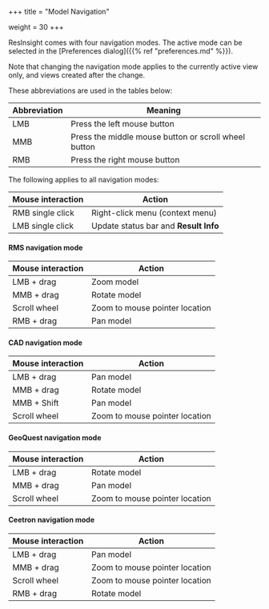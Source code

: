 +++
title = "Model Navigation"

weight = 30
+++



ResInsight comes with four navigation modes. The active mode can be selected in the [Preferences dialog]({{% ref "preferences.md" %}}).

Note that changing the navigation mode applies to the currently active view only, and views created after the change.

These abbreviations are used in the tables below:

|Abbreviation | Meaning |
|-------------|---------|
|LMB          | Press the left mouse button |
|MMB          | Press the middle mouse button or scroll wheel button |
|RMB          | Press the right mouse button |

The following applies to all navigation modes:

|Mouse interaction | Action |
|------------------|---------|
|RMB single click  | Right-click menu (context menu) |
|LMB single click  | Update status bar and **Result Info** |

#### RMS navigation mode

|Mouse interaction | Action |
|------------------|---------|
|LMB + drag        | Zoom model |
|MMB + drag        | Rotate model |
|Scroll wheel      | Zoom to mouse pointer location |
|RMB + drag        | Pan model |

#### CAD navigation mode

|Mouse interaction | Action |
|------------------|--------|
|LMB + drag        | Pan model |
|MMB + drag        | Rotate model |
|MMB + Shift       | Pan model |
|Scroll wheel      | Zoom to mouse pointer location |

#### GeoQuest navigation mode

|Mouse interaction | Action |
|------------------|---------|
|LMB + drag        | Rotate model |
|MMB + drag        | Pan model |
|Scroll wheel      | Zoom to mouse pointer location |

#### Ceetron navigation mode

|Mouse interaction | Action |
|------------------|---------|
|LMB + drag        | Pan model |
|MMB + drag        | Zoom to mouse pointer location |
|Scroll wheel      | Zoom to mouse pointer location |
|RMB + drag        | Rotate model |
